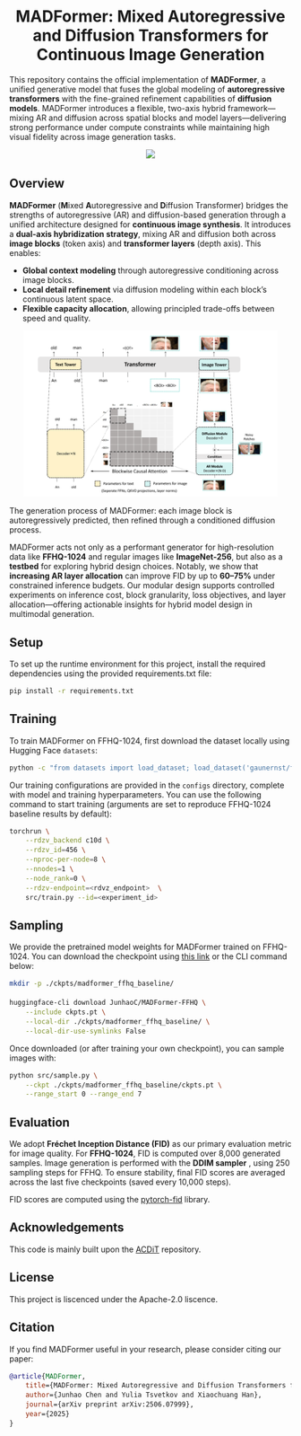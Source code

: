 <h1 align="center">MADFormer: Mixed Autoregressive and Diffusion Transformers for Continuous Image Generation</h1>

This repository contains the official implementation of **MADFormer**, a unified generative model that fuses the global modeling of **autoregressive transformers** with the fine-grained refinement capabilities of **diffusion models**. MADFormer introduces a flexible, two-axis hybrid framework—mixing AR and diffusion across spatial blocks and model layers—delivering strong performance under compute constraints while maintaining high visual fidelity across image generation tasks.

<div align="center">
<a href='https://arxiv.org/pdf/2506.07999'><img src='https://img.shields.io/badge/Paper-PDF-orange'></a>
</div>

## Overview

**MADFormer** (**M**ixed **A**utoregressive and **D**iffusion Transformer) bridges the strengths of autoregressive (AR) and diffusion-based generation through a unified architecture designed for **continuous image synthesis**. It introduces a **dual-axis hybridization strategy**, mixing AR and diffusion both across **image blocks** (token axis) and **transformer layers** (depth axis). This enables:

- **Global context modeling** through autoregressive conditioning across image blocks.
- **Local detail refinement** via diffusion modeling within each block’s continuous latent space.
- **Flexible capacity allocation**, allowing principled trade-offs between speed and quality.

<p align="center">
  <img src="images/model_overall.png" alt="High-level overview of the MADFormer architecture." style="width:90%;"/>
</p>

The generation process of MADFormer: each image block is autoregressively predicted, then refined through a conditioned diffusion process.  

MADFormer acts not only as a performant generator for high-resolution data like **FFHQ-1024** and regular images like **ImageNet-256**, but also as a **testbed** for exploring hybrid design choices. Notably, we show that **increasing AR layer allocation** can improve FID by up to **60–75%** under constrained inference budgets. Our modular design supports controlled experiments on inference cost, block granularity, loss objectives, and layer allocation—offering actionable insights for hybrid model design in multimodal generation.

## Setup
To set up the runtime environment for this project, install the required dependencies using the provided requirements.txt file:
```bash
pip install -r requirements.txt
```

## Training

To train MADFormer on FFHQ-1024, first download the dataset locally using Hugging Face `datasets`:

```bash
python -c "from datasets import load_dataset; load_dataset('gaunernst/ffhq-1024-wds', num_proc=24).save_to_disk('./datasets/ffhq-1024')"
```

Our training configurations are provided in the `configs` directory, complete with model and training hyperparameters. You can use the following command to start training (arguments are set to reproduce FFHQ-1024 baseline results by default):

```bash
torchrun \
    --rdzv_backend c10d \
    --rdzv_id=456 \
    --nproc-per-node=8 \
    --nnodes=1 \
    --node_rank=0 \
    --rdzv-endpoint=<rdvz_endpoint>  \
    src/train.py --id=<experiment_id>
```

## Sampling

We provide the pretrained model weights for MADFormer trained on FFHQ-1024. You can download the checkpoint using [this link](https://huggingface.co/JunhaoC/MADFormer-FFHQ/blob/main/ckpts.pt) or the CLI command below:

```bash
mkdir -p ./ckpts/madformer_ffhq_baseline/

huggingface-cli download JunhaoC/MADFormer-FFHQ \
    --include ckpts.pt \
    --local-dir ./ckpts/madformer_ffhq_baseline/ \
    --local-dir-use-symlinks False
```

Once downloaded (or after training your own checkpoint), you can sample images with:

```bash
python src/sample.py \
    --ckpt ./ckpts/madformer_ffhq_baseline/ckpts.pt \
    --range_start 0 --range_end 7
```

## Evaluation

We adopt **Fréchet Inception Distance (FID)** as our primary evaluation metric for image quality. For **FFHQ-1024**, FID is computed over 8,000 generated samples. Image generation is performed with the **DDIM sampler** , using 250 sampling steps for FFHQ. To ensure stability, final FID scores are averaged across the last five checkpoints (saved every 10,000 steps). 

FID scores are computed using the [pytorch-fid](https://pypi.org/project/pytorch-fid/) library.

## Acknowledgements
This code is mainly built upon the [ACDiT](https://github.com/thunlp/ACDiT) repository.

## License
This project is liscenced under the Apache-2.0 liscence.

## Citation

If you find MADFormer useful in your research, please consider citing our paper:

```bibtex
@article{MADFormer,
    title={MADFormer: Mixed Autoregressive and Diffusion Transformers for Continuous Image Generation}, 
    author={Junhao Chen and Yulia Tsvetkov and Xiaochuang Han},
    journal={arXiv preprint arXiv:2506.07999},
    year={2025}
}
```